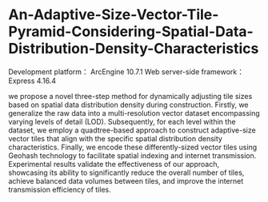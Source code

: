# An-Adaptive-Size-Vector-Tile-Pyramid-Considering-Spatial-Data-Distribution-Density-Characteristics


Development platform： ArcEngine 10.7.1
Web server-side framework： Express 4.16.4

we propose a novel three-step method for dynamically adjusting tile sizes based on spatial data distribution density during construction. Firstly, we generalize the raw data into a multi-resolution vector dataset encompassing varying levels of detail (LOD). Subsequently, for each level within the dataset, we employ a quadtree-based approach to construct adaptive-size vector tiles that align with the specific spatial distribution density characteristics. Finally, we encode these differently-sized vector tiles using Geohash technology to facilitate spatial indexing and internet transmission. Experimental results validate the effectiveness of our approach, showcasing its ability to significantly reduce the overall number of tiles, achieve balanced data volumes between tiles, and improve the internet transmission efficiency of tiles. 
